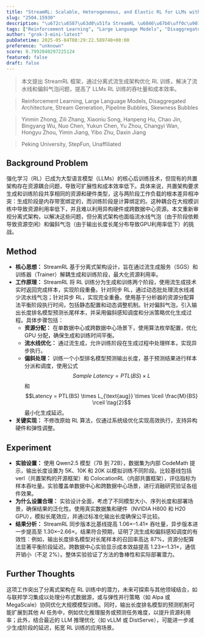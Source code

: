 ```yaml
---
title: "StreamRL: Scalable, Heterogeneous, and Elastic RL for LLMs with Disaggregated Stream Generation"
slug: "2504.15930"
description: "\u672c\u6587\u63d0\u51fa StreamRL \u6846\u67b6\uff0c\u901a\u8fc7\u5206\u79bb\u5f0f\u6d41\u751f\u6210\u67b6\u6784\u4f18\u5316 RL \u8bad\u7ec3\uff0c\u89e3\u51b3\u4e86\u6d41\u6c34\u7ebf\u548c\u504f\u659c\u6c14\u6ce1\u95ee\u9898\uff0c\u63d0\u9ad8\u4e86 LLMs RL \u8bad\u7ec3\u7684\u541e\u5410\u91cf\u548c\u6210\u672c\u6548\u7387\u3002"
tags: ["Reinforcement Learning", "Large Language Models", "Disaggregated Architecture", "Stream Generation", "Pipeline Bubbles", "Skewness Bubbles"]
author: "grok-3-mini-latest"
pubDatetime: 2025-05-04T08:29:22.589748+00:00
preference: "unknown"
score: 0.7992840297225124
featured: false
draft: false
---
```


> 本文提出 StreamRL 框架，通过分离式流生成架构优化 RL 训练，解决了流水线和偏斜气泡问题，提高了 LLMs RL 训练的吞吐量和成本效率。

> Reinforcement Learning, Large Language Models, Disaggregated Architecture, Stream Generation, Pipeline Bubbles, Skewness Bubbles 

> Yinmin Zhong, Zili Zhang, Xiaoniu Song, Hanpeng Hu, Chao Jin, Bingyang Wu, Nuo Chen, Yukun Chen, Yu Zhou, Changyi Wan, Hongyu Zhou, Yimin Jiang, Yibo Zhu, Daxin Jiang

> Peking University, StepFun, Unaffiliated 

## Background Problem

强化学习（RL）已成为大型语言模型（LLMs）的核心后训练技术，但现有的共置架构存在资源耦合问题，导致可扩展性和成本效率低下。具体来说，共置架构要求生成和训练阶段共享相同的资源和硬件类型，这与两阶段工作负载的根本差异相冲突：生成阶段是内存带宽绑定的，而训练阶段是计算绑定的。这种耦合在大规模训练中导致资源利用率低下，并且难以利用异构硬件或跨数据中心资源。本文重新审视分离式架构，以解决这些问题，但分离式架构也面临流水线气泡（由于阶段依赖导致资源空闲）和偏斜气泡（由于输出长度长尾分布导致GPU利用率低下）的挑战。

## Method

*   **核心思想：** StreamRL 基于分离式架构设计，旨在通过流生成服务（SGS）和训练器（Trainer）解耦生成和训练阶段，最大化资源利用率。
*   **工作原理：** StreamRL 将 RL 训练分为生成和训练两个阶段，使用流生成技术实时返回完成样本，实现阶段重叠。针对同步 RL，通过动态批处理流水线减少流水线气泡；针对异步 RL，实现完全重叠。使用基于分析器的资源分配算法平衡阶段执行时间，包括静态配置和动态调整机制。针对偏斜气泡，引入输出长度排名模型预测长尾样本，并采用偏斜感知调度和分派策略优化生成过程。具体步骤包括：
    - **资源分配：** 在单数据中心或跨数据中心场景下，使用算法枚举配置，优化 GPU 分配，确保生成和训练时间平衡。
    - **流水线优化：** 通过流生成，允许训练阶段在生成过程中处理样本，实现异步执行。
    - **偏斜处理：** 训练一个小型排名模型预测输出长度，基于预测结果进行样本分派和调度，使用公式 $$Sample\text{ }Latency = PTL(BS) \times L \tag{1}$$ 和 $$Latency = PTL(BS) \times L_{\text{aug}} \times \lceil \frac{M}{BS} \rceil \tag{2}$$ 最小化生成延迟。
*   **关键实现：** 不修改原始 RL 算法，仅通过系统级优化实现高效执行，支持异构硬件和弹性调整。

## Experiment

*   **实验设置：** 使用 Qwen2.5 模型（7B 到 72B），数据集为内部 CodeMath 提示，输出长度设置为 5K、10K 和 20K 以模拟训练不同阶段。比较基线包括 verl（共置架构的开源框架）和 ColocationRL（内部共置框架），评估指标为样本吞吐量。实验覆盖单数据中心和跨数据中心场景，进行消融研究验证各组件效果。
*   **为什么设置合理：** 实验设计全面，考虑了不同模型大小、序列长度和部署场景，确保结果的泛化性。使用真实数据集和硬件（NVIDIA H800 和 H20 GPU），模拟长尾效应，并通过标准化输出长度确保公平比较。
*   **结果分析：** StreamRL 同步版本比基线提高 1.06×–1.41× 吞吐量，异步版本进一步提高至 1.30×–2.66×。结果符合预期，证明了流生成和偏斜感知调度的有效性：例如，输出长度排名模型对长尾样本的召回率高达 87%，资源分配算法显著平衡阶段延迟。跨数据中心实验显示成本效益提高 1.23×–1.31×，通信开销小（不足 2%）。整体实验验证了方法的鲁棒性和实际部署潜力。

## Further Thoughts 

这项工作突出了分离式架构在 RL 训练中的潜力，未来可探索与其他领域结合，如与联邦学习集成以处理分布式数据源，或与弹性并行策略（如 Alpa 或 MegaScale）协同优化大规模模型训练。同时，输出长度排名模型的预测机制可能扩展到其他 AI 任务中，例如优化推理服务或预测任务难度，以提升资源利用率；此外，结合最近的 LLM 推理优化（如 vLLM 或 DistServe），可能进一步减少生成阶段的延迟，拓宽 RL 训练的应用场景。